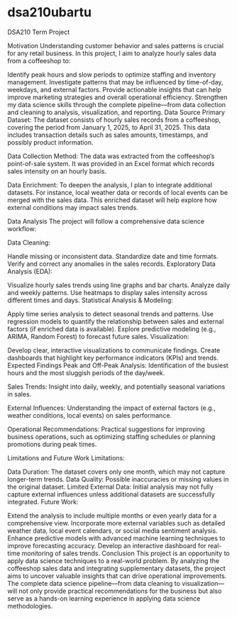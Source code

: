 # dsa210ubartu
DSA210 Term Project


Motivation
Understanding customer behavior and sales patterns is crucial for any retail business. In this project, I aim to analyze hourly sales data from a coffeeshop to:

Identify peak hours and slow periods to optimize staffing and inventory management.
Investigate patterns that may be influenced by time-of-day, weekdays, and external factors.
Provide actionable insights that can help improve marketing strategies and overall operational efficiency.
Strengthen my data science skills through the complete pipeline—from data collection and cleaning to analysis, visualization, and reporting.
Data Source
Primary Dataset:
The dataset consists of hourly sales records from a coffeeshop, covering the period from January 1, 2025, to April 31, 2025. This data includes transaction details such as sales amounts, timestamps, and possibly product information.

Data Collection Method:
The data was extracted from the coffeeshop’s point-of-sale system. It was provided in an Excel format which records sales intensity on an hourly basis.

Data Enrichment:
To deepen the analysis, I plan to integrate additional datasets. For instance, local weather data or records of local events can be merged with the sales data. This enriched dataset will help explore how external conditions may impact sales trends.

Data Analysis
The project will follow a comprehensive data science workflow:

Data Cleaning:

Handle missing or inconsistent data.
Standardize date and time formats.
Verify and correct any anomalies in the sales records.
Exploratory Data Analysis (EDA):

Visualize hourly sales trends using line graphs and bar charts.
Analyze daily and weekly patterns.
Use heatmaps to display sales intensity across different times and days.
Statistical Analysis & Modeling:

Apply time series analysis to detect seasonal trends and patterns.
Use regression models to quantify the relationship between sales and external factors (if enriched data is available).
Explore predictive modeling (e.g., ARIMA, Random Forest) to forecast future sales.
Visualization:

Develop clear, interactive visualizations to communicate findings.
Create dashboards that highlight key performance indicators (KPIs) and trends.
Expected Findings
Peak and Off-Peak Analysis:
Identification of the busiest hours and the most sluggish periods of the day/week.

Sales Trends:
Insight into daily, weekly, and potentially seasonal variations in sales.

External Influences:
Understanding the impact of external factors (e.g., weather conditions, local events) on sales performance.

Operational Recommendations:
Practical suggestions for improving business operations, such as optimizing staffing schedules or planning promotions during peak times.

Limitations and Future Work
Limitations:

Data Duration: The dataset covers only one month, which may not capture longer-term trends.
Data Quality: Possible inaccuracies or missing values in the original dataset.
Limited External Data: Initial analysis may not fully capture external influences unless additional datasets are successfully integrated.
Future Work:

Extend the analysis to include multiple months or even yearly data for a comprehensive view.
Incorporate more external variables such as detailed weather data, local event calendars, or social media sentiment analysis.
Enhance predictive models with advanced machine learning techniques to improve forecasting accuracy.
Develop an interactive dashboard for real-time monitoring of sales trends.
Conclusion
This project is an opportunity to apply data science techniques to a real-world problem. By analyzing the coffeeshop sales data and integrating supplementary datasets, the project aims to uncover valuable insights that can drive operational improvements. The complete data science pipeline—from data cleaning to visualization—will not only provide practical recommendations for the business but also serve as a hands-on learning experience in applying data science methodologies.

